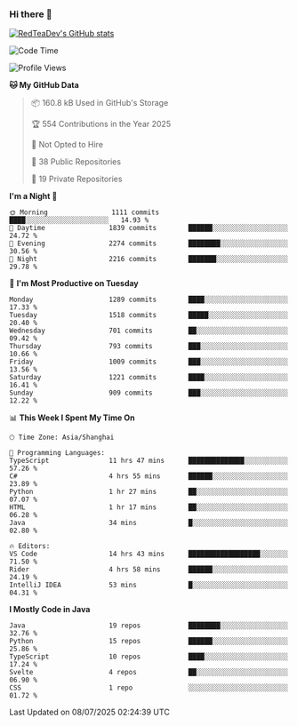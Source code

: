 ### Hi there 👋

<!--
**RedTeaDev/RedTeaDev** is a ✨ _special_ ✨ repository because its `README.md` (this file) appears on your GitHub profile.

Here are some ideas to get you started:

- 🔭 I’m currently working on ...
- 🌱 I’m currently learning ...
- 👯 I’m looking to collaborate on ...
- 🤔 I’m looking for help with ...
- 💬 Ask me about ...
- 📫 How to reach me: ...
- 😄 Pronouns: ...
- ⚡ Fun fact: ...
-->

<!--
[![wakatime](https://wakatime.com/badge/user/6b101ed0-04c0-4490-9283-eb61f2efff96.svg)](https://wakatime.com/@6b101ed0-04c0-4490-9283-eb61f2efff96)
!-->

[![RedTeaDev's GitHub stats](https://github-readme-stats.vercel.app/api?username=RedTeaDev\&include_all_commits=true)](https://github.com/anuraghazra/github-readme-stats)
<!--
[![willianrod's wakatime stats](https://github-readme-stats.vercel.app/api/wakatime?username=RedTeaDev)](https://github.com/anuraghazra/github-readme-stats)
!-->
<!--START_SECTION:waka-->
![Code Time](http://img.shields.io/badge/Code%20Time-3%2C355%20hrs%2055%20mins-blue)

![Profile Views](http://img.shields.io/badge/Profile%20Views-0-blue)

**🐱 My GitHub Data** 

> 📦 160.8 kB Used in GitHub's Storage 
 > 
> 🏆 554 Contributions in the Year 2025
 > 
> 🚫 Not Opted to Hire
 > 
> 📜 38 Public Repositories 
 > 
> 🔑 19 Private Repositories 
 > 
**I'm a Night 🦉** 

```text
🌞 Morning                1111 commits        ████░░░░░░░░░░░░░░░░░░░░░   14.93 % 
🌆 Daytime                1839 commits        ██████░░░░░░░░░░░░░░░░░░░   24.72 % 
🌃 Evening                2274 commits        ████████░░░░░░░░░░░░░░░░░   30.56 % 
🌙 Night                  2216 commits        ███████░░░░░░░░░░░░░░░░░░   29.78 % 
```
📅 **I'm Most Productive on Tuesday** 

```text
Monday                   1289 commits        ████░░░░░░░░░░░░░░░░░░░░░   17.33 % 
Tuesday                  1518 commits        █████░░░░░░░░░░░░░░░░░░░░   20.40 % 
Wednesday                701 commits         ██░░░░░░░░░░░░░░░░░░░░░░░   09.42 % 
Thursday                 793 commits         ███░░░░░░░░░░░░░░░░░░░░░░   10.66 % 
Friday                   1009 commits        ███░░░░░░░░░░░░░░░░░░░░░░   13.56 % 
Saturday                 1221 commits        ████░░░░░░░░░░░░░░░░░░░░░   16.41 % 
Sunday                   909 commits         ███░░░░░░░░░░░░░░░░░░░░░░   12.22 % 
```


📊 **This Week I Spent My Time On** 

```text
🕑︎ Time Zone: Asia/Shanghai

💬 Programming Languages: 
TypeScript               11 hrs 47 mins      ██████████████░░░░░░░░░░░   57.26 % 
C#                       4 hrs 55 mins       ██████░░░░░░░░░░░░░░░░░░░   23.89 % 
Python                   1 hr 27 mins        ██░░░░░░░░░░░░░░░░░░░░░░░   07.07 % 
HTML                     1 hr 17 mins        ██░░░░░░░░░░░░░░░░░░░░░░░   06.28 % 
Java                     34 mins             █░░░░░░░░░░░░░░░░░░░░░░░░   02.80 % 

🔥 Editors: 
VS Code                  14 hrs 43 mins      ██████████████████░░░░░░░   71.50 % 
Rider                    4 hrs 58 mins       ██████░░░░░░░░░░░░░░░░░░░   24.19 % 
IntelliJ IDEA            53 mins             █░░░░░░░░░░░░░░░░░░░░░░░░   04.31 % 
```

**I Mostly Code in Java** 

```text
Java                     19 repos            ████████░░░░░░░░░░░░░░░░░   32.76 % 
Python                   15 repos            ██████░░░░░░░░░░░░░░░░░░░   25.86 % 
TypeScript               10 repos            ████░░░░░░░░░░░░░░░░░░░░░   17.24 % 
Svelte                   4 repos             ██░░░░░░░░░░░░░░░░░░░░░░░   06.90 % 
CSS                      1 repo              ░░░░░░░░░░░░░░░░░░░░░░░░░   01.72 % 
```




 Last Updated on 08/07/2025 02:24:39 UTC
<!--END_SECTION:waka-->


